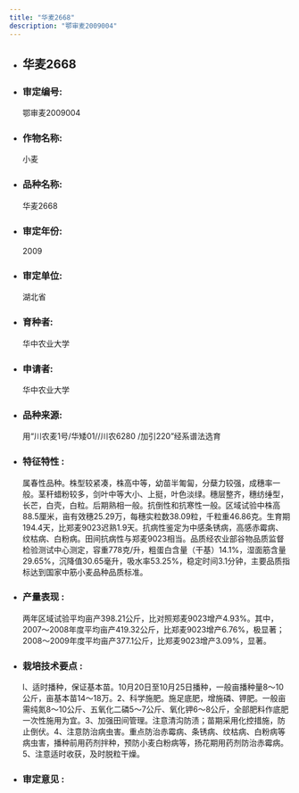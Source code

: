 ```yaml
---
title: "华麦2668"
description: "鄂审麦2009004"
---
```

* ## 华麦2668
* ###  审定编号:  
   鄂审麦2009004

*  ### 作物名称:  
   小麦

*   ###  品种名称: 
    华麦2668

*   ### 审定年份: 
    2009

*   ### 审定单位:  
    湖北省

*   ### 育种者:  
    华中农业大学

*   ### 申请者:  
    华中农业大学

*   ### 品种来源:  
    用“川农麦1号/华矮01//川农6280 /加引220”经系谱法选育

*   ### 特征特性 : 
    属春性品种。株型较紧凑，株高中等，幼苗半匍匐，分蘖力较强，成穗率一般。茎秆蜡粉较多，剑叶中等大小、上挺，叶色淡绿。穗层整齐，穗纺缍型，长芒，白壳，白粒。后期熟相一般。抗倒性和抗寒性一般。区域试验中株高88.5厘米，亩有效穗25.29万，每穗实粒数38.09粒，千粒重46.86克。生育期194.4天，比郑麦9023迟熟1.9天。抗病性鉴定为中感条锈病，高感赤霉病、纹枯病、白粉病。田间抗病性与郑麦9023相当。品质经农业部谷物品质监督检验测试中心测定，容重778克/升，粗蛋白含量（干基）14.1%，湿面筋含量29.65%，沉降值30.65毫升，吸水率53.25%，稳定时间3.1分钟，主要品质指标达到国家中筋小麦品种品质标准。

*   ### 产量表现 : 
    两年区域试验平均亩产398.21公斤，比对照郑麦9023增产4.93%。其中，2007～2008年度平均亩产419.32公斤，比郑麦9023增产6.76%，极显著；2008～2009年度平均亩产377.1公斤，比郑麦9023增产3.09%，显著。

*   ### 栽培技术要点 : 
    l、适时播种，保证基本苗。10月20日至10月25日播种，一般亩播种量8～10公斤，亩基本苗14～18万。2、科学施肥。施足底肥，增施磷、钾肥。一般亩需纯氮8～10公斤、五氧化二磷5～7公斤、氧化钾6～8公斤，全部肥料作底肥一次性施用为宜。3、加强田间管理。注意清沟防渍；苗期采用化控措施，防止倒伏。4、注意防治病虫害。重点防治赤霉病、条锈病、纹枯病、白粉病等病虫害，播种前用药剂拌种，预防小麦白粉病等，扬花期用药剂防治赤霉病。5、注意适时收获，及时脱粒干燥。

*   ### 审定意见 : 
    

